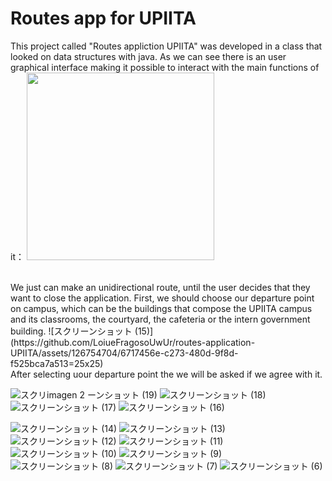 # Routes app for UPIITA
This project called "Routes appliction UPIITA" was developed in a class that looked on data structures with java.
As we can see there is an user graphical interface making it possible to interact with the main functions of it：
<img src="[https://your-image-url.type](https://github.com/LoiueFragosoUwUr/routes-application-UPIITA/assets/126754704/06653524-3917-4ad4-88bd-c9a7976d683f)" width="300">

<br />
We just can make an unidirectional route, until the user decides that they want to close the application.
First, we should choose our departure point on campus, which can be the buildings that compose the UPIITA campus and its classrooms, the courtyard, the cafeteria or the intern government building.
![スクリーンショット (15)](https://github.com/LoiueFragosoUwUr/routes-application-UPIITA/assets/126754704/6717456e-c273-480d-9f8d-f525bca7a513=25x25)
<br />
After selecting uour departure point the we will be asked if we agree with it.

![スクリ![imagen 2](https://github.com/LoiueFragosoUwUr/routes-application-UPIITA/assets/126754704/0399384b-7893-4aca-b6ac-3e8ed68cbc74)
ーンショット (19)](https://github.com/LoiueFragosoUwUr/routes-application-UPIITA/assets/126754704/1e07c134-fc30-4555-a087-51e8508295c7)
![スクリーンショット (18)](https://github.com/LoiueFragosoUwUr/routes-application-UPIITA/assets/126754704/585ea4c8-0f8f-4a5e-acf0-8d8b0a6a28e7)
![スクリーンショット (17)](https://github.com/LoiueFragosoUwUr/routes-application-UPIITA/assets/126754704/0a2dd26b-7a9c-4abb-bc31-32324eb1618d)
![スクリーンショット (16)](https://github.com/LoiueFragosoUwUr/routes-application-UPIITA/assets/126754704/98e13987-c318-43b0-bb9a-cbcc224007ee)

![スクリーンショット (14)](https://github.com/LoiueFragosoUwUr/routes-application-UPIITA/assets/126754704/a04b873e-de6d-4c3e-b617-f32d06ace09e)
![スクリーンショット (13)](https://github.com/LoiueFragosoUwUr/routes-application-UPIITA/assets/126754704/9b7e3a08-212f-455b-b497-1d3031635e53)
![スクリーンショット (12)](https://github.com/LoiueFragosoUwUr/routes-application-UPIITA/assets/126754704/07ca762a-4156-4508-8aa0-bacf14670e58)
![スクリーンショット (11)](https://github.com/LoiueFragosoUwUr/routes-application-UPIITA/assets/126754704/2013045a-7285-4787-8d70-04974d671b60)
![スクリーンショット (10)](https://github.com/LoiueFragosoUwUr/routes-application-UPIITA/assets/126754704/49bcb52b-6bf0-47e5-929b-fd12bef8bd1b)
![スクリーンショット (9)](https://github.com/LoiueFragosoUwUr/routes-application-UPIITA/assets/126754704/d37f01ab-d709-489e-923b-067239cd84f2)
![スクリーンショット (8)](https://github.com/LoiueFragosoUwUr/routes-application-UPIITA/assets/126754704/c0d341fa-04a4-4872-b40a-113fe234f195)
![スクリーンショット (7)](https://github.com/LoiueFragosoUwUr/routes-application-UPIITA/assets/126754704/a2fddc09-d7ec-4f57-b0d2-2e329a434009)
![スクリーンショット (6)](https://github.com/LoiueFragosoUwUr/routes-application-UPIITA/assets/126754704/d9ddeb00-ea07-43da-8787-d7e8b052901e)
